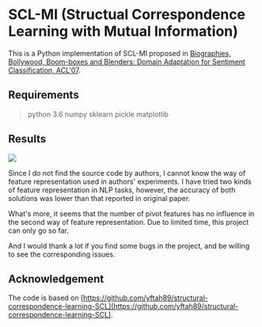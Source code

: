 # SCL-MI (Structual Correspondence Learning with Mutual Information)

This is a Python implementation of SCL-MI proposed in [Biographies, Bollywood, Boom-boxes and Blenders: Domain Adaptation for Sentiment Classification, ACL'07](https://www.cs.jhu.edu/~mdredze/publications/sentiment_acl07.pdf).

## Requirements
> python 3.6
numpy
sklearn
pickle
matplotlib

## Results

![](./results.png)

Since I do not find the source code by authors, I cannot know the way of feature representation used in authors' experiments. I have tried two kinds of feature representation in NLP tasks, however, the accuracy of both solutions was lower than that reported in original paper. 

What's more, it seems that the number of pivot features has no influence in the second way of feature representation. Due to limited time, this project can only go so far.

And I would thank a lot if you find some bugs in the project, and be willing to see the corresponding issues.

## Acknowledgement

The code is based on [https://github.com/yftah89/structural-correspondence-learning-SCL](https://github.com/yftah89/structural-correspondence-learning-SCL).
